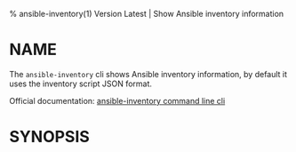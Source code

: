 % ansible-inventory(1) Version Latest | Show Ansible inventory information
# NAME

The `ansible-inventory` cli shows Ansible inventory information, by default it uses the inventory script JSON format.

Official documentation: [ansible-inventory command line cli](https://docs.ansible.com/ansible/latest/cli/ansible-inventory.html)

# SYNOPSIS

```bash${SYNOPSIS}
```